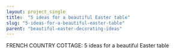 ```yaml
---
layout: project_single
title:  "5 ideas for a beautiful Easter table"
slug: "5-ideas-for-a-beautiful-easter-table"
parent: "beautiful-easter-decorating-ideas"
---
```

FRENCH COUNTRY COTTAGE: 5 ideas for a beautiful Easter table